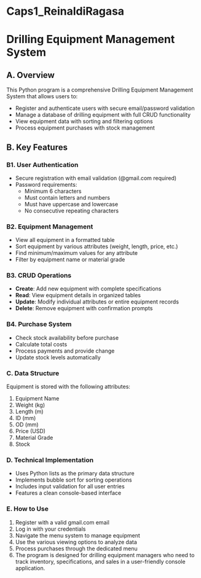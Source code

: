 # Caps1_ReinaldiRagasa

# Drilling Equipment Management System
## A. Overview
This Python program is a comprehensive Drilling Equipment Management System that allows users to:
- Register and authenticate users with secure email/password validation
- Manage a database of drilling equipment with full CRUD functionality
- View equipment data with sorting and filtering options
- Process equipment purchases with stock management

## B. Key Features
### B1. User Authentication
- Secure registration with email validation (@gmail.com required)
- Password requirements:
  - Minimum 6 characters
  - Must contain letters and numbers
  - Must have uppercase and lowercase
  - No consecutive repeating characters

### B2. Equipment Management
- View all equipment in a formatted table
- Sort equipment by various attributes (weight, length, price, etc.)
- Find minimum/maximum values for any attribute
- Filter by equipment name or material grade

### B3. CRUD Operations
- **Create**: Add new equipment with complete specifications
- **Read**: View equipment details in organized tables
- **Update**: Modify individual attributes or entire equipment records
- **Delete**: Remove equipment with confirmation prompts

### B4. Purchase System
- Check stock availability before purchase
- Calculate total costs
- Process payments and provide change
- Update stock levels automatically

### C. Data Structure
Equipment is stored with the following attributes:
1. Equipment Name
2. Weight (kg)
3. Length (m)
4. ID (mm)
5. OD (mm)
6. Price (USD)
7. Material Grade
8. Stock

### D. Technical Implementation
- Uses Python lists as the primary data structure
- Implements bubble sort for sorting operations
- Includes input validation for all user entries
- Features a clean console-based interface

### E. How to Use
1. Register with a valid gmail.com email
2. Log in with your credentials
3. Navigate the menu system to manage equipment
4. Use the various viewing options to analyze data
5. Process purchases through the dedicated menu
6. The program is designed for drilling equipment managers who need to track inventory, specifications, and sales in a user-friendly console application.
